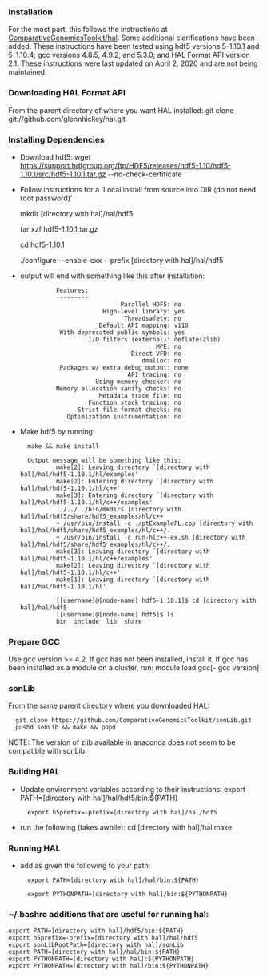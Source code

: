 ### Installation

For the most part, this follows the instructions at [ComparativeGenomicsToolkit/hal](https://github.com/ComparativeGenomicsToolkit/hal/blob/master/README.md). Some additional clarifications have been added.  These instructions have been tested using hdf5 versions 5-1.10.1 and 5-1.10.4; gcc versions 4.8.5, 4.9.2, and 5.3.0; and HAL Format API version 2.1.  These instructions were last updated on April 2, 2020 and are not being maintained.


### Downloading HAL Format API

From the parent directory of where you want HAL installed:
git clone git://github.com/glennhickey/hal.git


### Installing Dependencies

* Download hdf5:
wget https://support.hdfgroup.org/ftp/HDF5/releases/hdf5-1.10/hdf5-1.10.1/src/hdf5-1.10.1.tar.gz --no-check-certificate

* Follow instructions for a 'Local install from source into DIR (do not need root password)'
	
	mkdir [directory with hal]/hal/hdf5

	tar xzf hdf5-1.10.1.tar.gz

	cd hdf5-1.10.1

	./configure --enable-cxx --prefix [directory with hal]/hal/hdf5

* output will end with something like this after installation:

				Features:
				---------
				                  Parallel HDF5: no
				             High-level library: yes
				                   Threadsafety: no
				            Default API mapping: v110
				 With deprecated public symbols: yes
				         I/O filters (external): deflate(zlib)
				                            MPE: no
				                     Direct VFD: no
				                        dmalloc: no
				 Packages w/ extra debug output: none
				                    API tracing: no
				           Using memory checker: no
				Memory allocation sanity checks: no
				            Metadata trace file: no
				         Function stack tracing: no
				      Strict file format checks: no
				   Optimization instrumentation: no

* Make hdf5 by running: 
		


		make && make install

		Output message will be something like this: 
				make[2]: Leaving directory `[directory with hal]/hal/hdf5-1.10.1/hl/examples'
				make[2]: Entering directory `[directory with hal]/hal/hdf5-1.10.1/hl/c++'
				make[3]: Entering directory `[directory with hal]/hal/hdf5-1.10.1/hl/c++/examples'
				../../../bin/mkdirs [directory with hal]/hal/hdf5/share/hdf5_examples/hl/c++
				+ /usr/bin/install -c ./ptExampleFL.cpp [directory with hal]/hal/hdf5/share/hdf5_examples/hl/c++/.
				+ /usr/bin/install -c run-hlc++-ex.sh [directory with hal]/hal/hdf5/share/hdf5_examples/hl/c++/.
				make[3]: Leaving directory `[directory with hal]/hal/hdf5-1.10.1/hl/c++/examples'
				make[2]: Leaving directory `[directory with hal]/hal/hdf5-1.10.1/hl/c++'
				make[1]: Leaving directory `[directory with hal]/hal/hdf5-1.10.1/hl'

				[[username]@[node-name] hdf5-1.10.1]$ cd [directory with hal]/hal/hdf5
				[[username]@[node-name] hdf5]$ ls
				bin  include  lib  share


### Prepare GCC 

Use gcc version >= 4.2.  If gcc has not been installed, install it.  If gcc has been installed as a module on a cluster, run:
	module load gcc[- gcc version]


### sonLib

From the same parent directory where you downloaded HAL:

	  git clone https://github.com/ComparativeGenomicsToolkit/sonLib.git
	  pushd sonLib && make && popd

NOTE: The version of zlib available in anaconda does not seem to be compatible with sonLib.


### Building HAL
* Update environment variables according to their instructions: 
		export PATH=[directory with hal]/hal/hdf5/bin:${PATH}
		
		export h5prefix=-prefix=[directory with hal]/hal/hdf5
* run the following (takes awhile):
		cd [directory with hal]/hal
		make 


### Running HAL

* add as given the following to your path:

		export PATH=[directory with hal]/hal/bin:${PATH}

		export PYTHONPATH=[directory with hal]/bin:${PYTHONPATH}


### ~/.bashrc additions that are useful for running hal:

```
export PATH=[directory with hal]/hdf5/bin:${PATH}
export h5prefix=-prefix=[directory with hal]/hal/hdf5
export sonLibRootPath=[directory with hal]/sonLib
export PATH=[directory with hal]/hal/bin:${PATH}
export PYTHONPATH=[directory with hal]:${PYTHONPATH}
export PYTHONPATH=[directory with hal]/bin:${PYTHONPATH}

```
